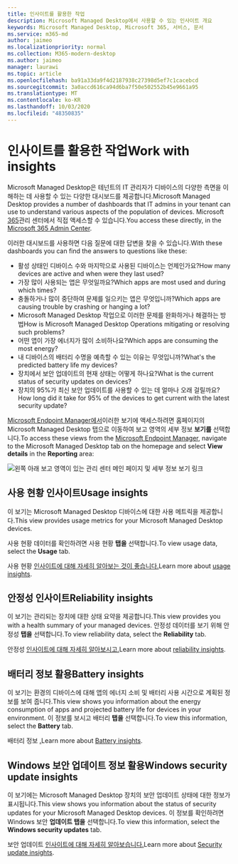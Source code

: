 ```yaml
---
title: 인사이트를 활용한 작업
description: Microsoft Managed Desktop에서 사용할 수 있는 인사이트 개요
keywords: Microsoft Managed Desktop, Microsoft 365, 서비스, 문서
ms.service: m365-md
author: jaimeo
ms.localizationpriority: normal
ms.collection: M365-modern-desktop
ms.author: jaimeo
manager: laurawi
ms.topic: article
ms.openlocfilehash: ba91a33da9f4d2187938c27398d5ef7c1cacebcd
ms.sourcegitcommit: 3a0accd616ca94d6ba7f50e502552b45e9661a95
ms.translationtype: MT
ms.contentlocale: ko-KR
ms.lasthandoff: 10/03/2020
ms.locfileid: "48350835"
---
```

# <a name="work-with-insights"></a><span data-ttu-id="9bafa-104">인사이트를 활용한 작업</span><span class="sxs-lookup"><span data-stu-id="9bafa-104">Work with insights</span></span>

<span data-ttu-id="9bafa-105">Microsoft Managed Desktop은 테넌트의 IT 관리자가 디바이스의 다양한 측면을 이해하는 데 사용할 수 있는 다양한 대시보드를 제공합니다.</span><span class="sxs-lookup"><span data-stu-id="9bafa-105">Microsoft Managed Desktop provides a number of dashboards that IT admins in your tenant can use to understand various aspects of the population of devices.</span></span> <span data-ttu-id="9bafa-106">Microsoft [365](https://admin.microsoft.com/adminportal/home?previewoff=false#/microsoftmanageddesktop)관리 센터에서 직접 액세스할 수 있습니다.</span><span class="sxs-lookup"><span data-stu-id="9bafa-106">You access these directly, in the [Microsoft 365 Admin Center](https://admin.microsoft.com/adminportal/home?previewoff=false#/microsoftmanageddesktop).</span></span>

<span data-ttu-id="9bafa-107">이러한 대시보드를 사용하면 다음 질문에 대한 답변을 찾을 수 있습니다.</span><span class="sxs-lookup"><span data-stu-id="9bafa-107">With these dashboards you can find the answers to questions like these:</span></span>

- <span data-ttu-id="9bafa-108">활성 상태인 디바이스 수와 마지막으로 사용된 디바이스는 언제인가요?</span><span class="sxs-lookup"><span data-stu-id="9bafa-108">How many devices are active and when were they last used?</span></span>
- <span data-ttu-id="9bafa-109">가장 많이 사용되는 앱은 무엇일까요?</span><span class="sxs-lookup"><span data-stu-id="9bafa-109">Which apps are most used and during which times?</span></span>
- <span data-ttu-id="9bafa-110">충돌하거나 많이 중단하여 문제를 일으키는 앱은 무엇입니까?</span><span class="sxs-lookup"><span data-stu-id="9bafa-110">Which apps are causing trouble by crashing or hanging a lot?</span></span>
- <span data-ttu-id="9bafa-111">Microsoft Managed Desktop 작업으로 이러한 문제를 완화하거나 해결하는 방법</span><span class="sxs-lookup"><span data-stu-id="9bafa-111">How is Microsoft Managed Desktop Operations mitigating or resolving such problems?</span></span>
- <span data-ttu-id="9bafa-112">어떤 앱이 가장 에너지가 많이 소비하나요?</span><span class="sxs-lookup"><span data-stu-id="9bafa-112">Which apps are consuming the most energy?</span></span>
- <span data-ttu-id="9bafa-113">내 디바이스의 배터리 수명을 예측할 수 있는 이유는 무엇입니까?</span><span class="sxs-lookup"><span data-stu-id="9bafa-113">What's the predicted battery life my devices?</span></span>
- <span data-ttu-id="9bafa-114">장치에서 보안 업데이트의 현재 상태는 어떻게 하나요?</span><span class="sxs-lookup"><span data-stu-id="9bafa-114">What is the current status of security updates on devices?</span></span>
- <span data-ttu-id="9bafa-115">장치의 95%가 최신 보안 업데이트를 사용할 수 있는 데 얼마나 오래 걸릴까요?</span><span class="sxs-lookup"><span data-stu-id="9bafa-115">How long did it take for 95% of the devices to get current with the latest security update?</span></span>


<span data-ttu-id="9bafa-116">[Microsoft Endpoint Manager에서](https://endpoint.microsoft.com/)이러한 보기에 액세스하려면 홈페이지의 Microsoft Managed Desktop  탭으로 이동하여 보고 영역의 세부 정보 **보기를** 선택합니다.</span><span class="sxs-lookup"><span data-stu-id="9bafa-116">To access these views from the [Microsoft Endpoint Manager](https://endpoint.microsoft.com/), navigate to the Microsoft Managed Desktop tab on the homepage and select **View details** in the **Reporting** area:</span></span>


![왼쪽 아래 보고 영역이 있는 관리 센터 메인 페이지 및 세부 정보 보기 링크](../../media/insights-main.png)


## <a name="usage-insights"></a><span data-ttu-id="9bafa-118">사용 현황 인사이트</span><span class="sxs-lookup"><span data-stu-id="9bafa-118">Usage insights</span></span>
<span data-ttu-id="9bafa-119">이 보기는 Microsoft Managed Desktop 디바이스에 대한 사용 메트릭을 제공합니다.</span><span class="sxs-lookup"><span data-stu-id="9bafa-119">This view provides usage metrics for your Microsoft Managed Desktop devices.</span></span> 

<span data-ttu-id="9bafa-120">사용 현황 데이터를 확인하려면 사용 현황 **탭을** 선택합니다.</span><span class="sxs-lookup"><span data-stu-id="9bafa-120">To view usage data, select the **Usage** tab.</span></span>

<span data-ttu-id="9bafa-121">사용 현황 [인사이트에 대해 자세히 알아보는 것이 좋습니다.](usage-insights.md)</span><span class="sxs-lookup"><span data-stu-id="9bafa-121">Learn more about [usage insights](usage-insights.md).</span></span>

## <a name="reliability-insights"></a><span data-ttu-id="9bafa-122">안정성 인사이트</span><span class="sxs-lookup"><span data-stu-id="9bafa-122">Reliability insights</span></span>
<span data-ttu-id="9bafa-123">이 보기는 관리되는 장치에 대한 상태 요약을 제공합니다.</span><span class="sxs-lookup"><span data-stu-id="9bafa-123">This view provides you with a health summary of your managed devices.</span></span> <span data-ttu-id="9bafa-124">안정성 데이터를 보기 위해 안정성 **탭을** 선택합니다.</span><span class="sxs-lookup"><span data-stu-id="9bafa-124">To view reliability data, select the **Reliability** tab.</span></span>

<span data-ttu-id="9bafa-125">안정성 [인사이트에 대해 자세히 알아보시고.](reliability-insights.md)</span><span class="sxs-lookup"><span data-stu-id="9bafa-125">Learn more about [reliability insights](reliability-insights.md).</span></span>

## <a name="battery-insights"></a><span data-ttu-id="9bafa-126">배터리 정보 활용</span><span class="sxs-lookup"><span data-stu-id="9bafa-126">Battery insights</span></span>
<span data-ttu-id="9bafa-127">이 보기는 환경의 디바이스에 대해 앱의 에너지 소비 및 배터리 사용 시간으로 계획된 정보를 보여 줍니다.</span><span class="sxs-lookup"><span data-stu-id="9bafa-127">This view shows you information about the energy consumption of apps and projected battery life for devices in your environment.</span></span> <span data-ttu-id="9bafa-128">이 정보를 보시고 배터리 **탭을** 선택합니다.</span><span class="sxs-lookup"><span data-stu-id="9bafa-128">To view this information, select the **Battery** tab.</span></span>

<span data-ttu-id="9bafa-129">배터리 정보 [.](battery-insights.md)</span><span class="sxs-lookup"><span data-stu-id="9bafa-129">Learn more about [Battery insights](battery-insights.md).</span></span>

## <a name="windows-security-update-insights"></a><span data-ttu-id="9bafa-130">Windows 보안 업데이트 정보 활용</span><span class="sxs-lookup"><span data-stu-id="9bafa-130">Windows security update insights</span></span>
<span data-ttu-id="9bafa-131">이 보기에는 Microsoft Managed Desktop 장치의 보안 업데이트 상태에 대한 정보가 표시됩니다.</span><span class="sxs-lookup"><span data-stu-id="9bafa-131">This view shows you information about the status of security updates for your Microsoft Managed Desktop devices.</span></span> <span data-ttu-id="9bafa-132">이 정보를 확인하려면 Windows 보안 **업데이트 탭을** 선택합니다.</span><span class="sxs-lookup"><span data-stu-id="9bafa-132">To view this information, select the **Windows security updates** tab.</span></span>

<span data-ttu-id="9bafa-133">보안 업데이트 [인사이트에 대해 자세히 알아보습니다.](security-update-insights.md)</span><span class="sxs-lookup"><span data-stu-id="9bafa-133">Learn more about [Security update insights](security-update-insights.md).</span></span>
